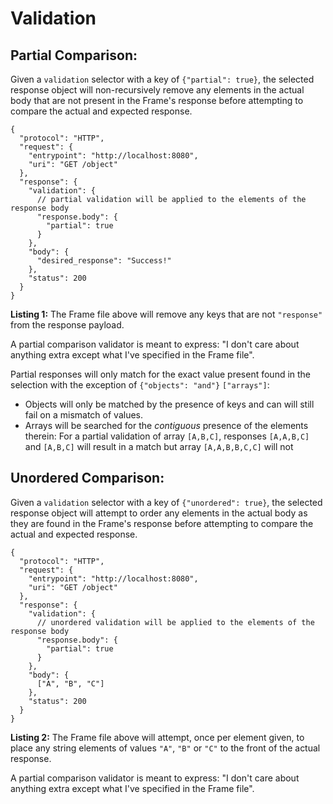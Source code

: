 # Validation

## Partial Comparison:

Given a `validation` selector with a key of `{"partial": true}`, the
selected response object will non-recursively remove any elements in the actual
body that are not present in the Frame's response before attempting to compare
the actual and expected response.

<a name="listing-1"></a>

```jsonc
{
  "protocol": "HTTP",
  "request": {
    "entrypoint": "http://localhost:8080",
    "uri": "GET /object"
  },
  "response": {
    "validation": { 
      // partial validation will be applied to the elements of the response body
      "response.body": {
        "partial": true
      }
    },
    "body": {
      "desired_response": "Success!"
    },
    "status": 200
  }
}
```


**Listing 1:** The Frame file above will remove any keys that are not
`"response"` from the response payload.

A partial comparison validator is meant to express: "I don't care about anything
extra except what I've specified in the Frame file".

Partial responses will only match for the exact value present found in the
selection with the exception of `{"objects": "and"}` `["arrays"]`:
* Objects will only be matched by the presence of keys and can will still fail
on a mismatch of values.
* Arrays will be searched for the _contiguous_ presence of the elements therein:
For a partial validation of array `[A,B,C]`, responses `[A,A,B,C]` and `[A,B,C]`
will result in a match but array `[A,A,B,B,C,C]` will not

## Unordered Comparison:

Given a `validation` selector with a key of `{"unordered": true}`, the
selected response object will attempt to order any elements in the actual
body as they are found in the Frame's response before attempting to compare
the actual and expected response.

<a name="listing-2"></a>

```jsonc
{
  "protocol": "HTTP",
  "request": {
    "entrypoint": "http://localhost:8080",
    "uri": "GET /object"
  },
  "response": {
    "validation": { 
      // unordered validation will be applied to the elements of the response body
      "response.body": {
        "partial": true
      }
    },
    "body": {
      ["A", "B", "C"]
    },
    "status": 200
  }
}
```


**Listing 2:** The Frame file above will attempt, once per element given, to
place any string elements of values `"A"`, `"B"` or `"C"` to the front of the
actual response.

A partial comparison validator is meant to express: "I don't care about anything
extra except what I've specified in the Frame file".
